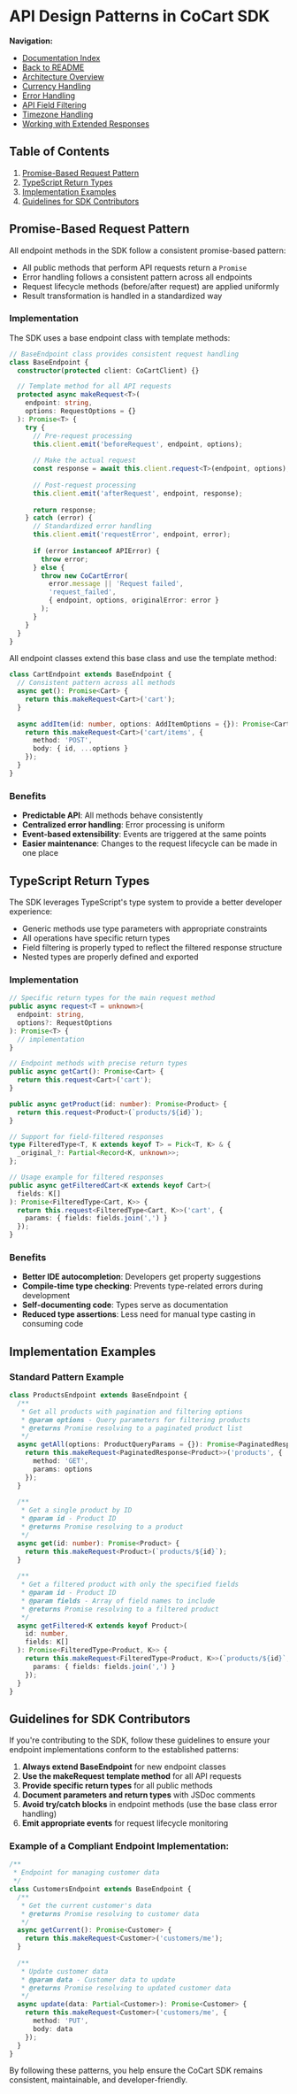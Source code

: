# API Design Patterns in CoCart SDK

**Navigation:**
- [Documentation Index](./README.md)
- [Back to README](../README.md)
- [Architecture Overview](./architecture.md)
- [Currency Handling](./currency-handling.md)
- [Error Handling](./error-handling.md)
- [API Field Filtering](./api-field-filtering.md)
- [Timezone Handling](./timezone-handling.md)
- [Working with Extended Responses](./working-with-extended-responses.md)

## Table of Contents

1. [Promise-Based Request Pattern](#promise-based-request-pattern)
2. [TypeScript Return Types](#typescript-return-types)
3. [Implementation Examples](#implementation-examples)
4. [Guidelines for SDK Contributors](#guidelines-for-sdk-contributors)

## Promise-Based Request Pattern

All endpoint methods in the SDK follow a consistent promise-based pattern:

- All public methods that perform API requests return a `Promise`
- Error handling follows a consistent pattern across all endpoints
- Request lifecycle methods (before/after request) are applied uniformly
- Result transformation is handled in a standardized way

### Implementation

The SDK uses a base endpoint class with template methods:

```typescript
// BaseEndpoint class provides consistent request handling
class BaseEndpoint {
  constructor(protected client: CoCartClient) {}

  // Template method for all API requests
  protected async makeRequest<T>(
    endpoint: string,
    options: RequestOptions = {}
  ): Promise<T> {
    try {
      // Pre-request processing
      this.client.emit('beforeRequest', endpoint, options);
      
      // Make the actual request
      const response = await this.client.request<T>(endpoint, options);
      
      // Post-request processing
      this.client.emit('afterRequest', endpoint, response);
      
      return response;
    } catch (error) {
      // Standardized error handling
      this.client.emit('requestError', endpoint, error);
      
      if (error instanceof APIError) {
        throw error;
      } else {
        throw new CoCartError(
          error.message || 'Request failed',
          'request_failed',
          { endpoint, options, originalError: error }
        );
      }
    }
  }
}
```

All endpoint classes extend this base class and use the template method:

```typescript
class CartEndpoint extends BaseEndpoint {
  // Consistent pattern across all methods
  async get(): Promise<Cart> {
    return this.makeRequest<Cart>('cart');
  }
  
  async addItem(id: number, options: AddItemOptions = {}): Promise<Cart> {
    return this.makeRequest<Cart>('cart/items', {
      method: 'POST',
      body: { id, ...options }
    });
  }
}
```

### Benefits

- **Predictable API**: All methods behave consistently
- **Centralized error handling**: Error processing is uniform
- **Event-based extensibility**: Events are triggered at the same points
- **Easier maintenance**: Changes to the request lifecycle can be made in one place

## TypeScript Return Types

The SDK leverages TypeScript's type system to provide a better developer experience:

- Generic methods use type parameters with appropriate constraints
- All operations have specific return types
- Field filtering is properly typed to reflect the filtered response structure
- Nested types are properly defined and exported

### Implementation

```typescript
// Specific return types for the main request method
public async request<T = unknown>(
  endpoint: string,
  options?: RequestOptions
): Promise<T> {
  // implementation
}

// Endpoint methods with precise return types
public async getCart(): Promise<Cart> {
  return this.request<Cart>('cart');
}

public async getProduct(id: number): Promise<Product> {
  return this.request<Product>(`products/${id}`);
}

// Support for field-filtered responses
type FilteredType<T, K extends keyof T> = Pick<T, K> & {
  _original_?: Partial<Record<K, unknown>>;
};

// Usage example for filtered responses
public async getFilteredCart<K extends keyof Cart>(
  fields: K[]
): Promise<FilteredType<Cart, K>> {
  return this.request<FilteredType<Cart, K>>('cart', {
    params: { fields: fields.join(',') }
  });
}
```

### Benefits

- **Better IDE autocompletion**: Developers get property suggestions
- **Compile-time type checking**: Prevents type-related errors during development
- **Self-documenting code**: Types serve as documentation
- **Reduced type assertions**: Less need for manual type casting in consuming code

## Implementation Examples

### Standard Pattern Example

```typescript
class ProductsEndpoint extends BaseEndpoint {
  /**
   * Get all products with pagination and filtering options
   * @param options - Query parameters for filtering products
   * @returns Promise resolving to a paginated product list
   */
  async getAll(options: ProductQueryParams = {}): Promise<PaginatedResponse<Product>> {
    return this.makeRequest<PaginatedResponse<Product>>('products', {
      method: 'GET',
      params: options
    });
  }
  
  /**
   * Get a single product by ID
   * @param id - Product ID
   * @returns Promise resolving to a product
   */
  async get(id: number): Promise<Product> {
    return this.makeRequest<Product>(`products/${id}`);
  }
  
  /**
   * Get a filtered product with only the specified fields
   * @param id - Product ID
   * @param fields - Array of field names to include
   * @returns Promise resolving to a filtered product
   */
  async getFiltered<K extends keyof Product>(
    id: number, 
    fields: K[]
  ): Promise<FilteredType<Product, K>> {
    return this.makeRequest<FilteredType<Product, K>>(`products/${id}`, {
      params: { fields: fields.join(',') }
    });
  }
}
```

## Guidelines for SDK Contributors

If you're contributing to the SDK, follow these guidelines to ensure your endpoint implementations conform to the established patterns:

1. **Always extend BaseEndpoint** for new endpoint classes
2. **Use the makeRequest template method** for all API requests
3. **Provide specific return types** for all public methods
4. **Document parameters and return types** with JSDoc comments
5. **Avoid try/catch blocks** in endpoint methods (use the base class error handling)
6. **Emit appropriate events** for request lifecycle monitoring

### Example of a Compliant Endpoint Implementation:

```typescript
/**
 * Endpoint for managing customer data
 */
class CustomersEndpoint extends BaseEndpoint {
  /**
   * Get the current customer's data
   * @returns Promise resolving to customer data
   */
  async getCurrent(): Promise<Customer> {
    return this.makeRequest<Customer>('customers/me');
  }
  
  /**
   * Update customer data
   * @param data - Customer data to update
   * @returns Promise resolving to updated customer data
   */
  async update(data: Partial<Customer>): Promise<Customer> {
    return this.makeRequest<Customer>('customers/me', {
      method: 'PUT',
      body: data
    });
  }
}
```

By following these patterns, you help ensure the CoCart SDK remains consistent, maintainable, and developer-friendly. 